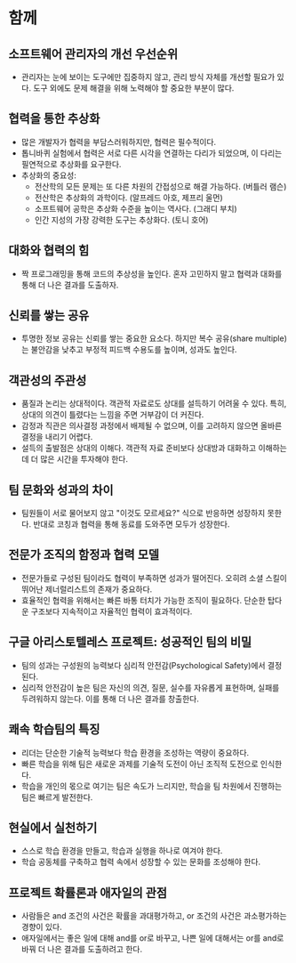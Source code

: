 
# 함께
## 소프트웨어 관리자의 개선 우선순위
- 관리자는 눈에 보이는 도구에만 집중하지 않고, 관리 방식 자체를 개선할 필요가 있다. 도구 외에도 문제 해결을 위해 노력해야 할 중요한 부분이 많다.
## 협력을 통한 추상화
- 많은 개발자가 협력을 부담스러워하지만, 협력은 필수적이다.
- 톱니바퀴 실험에서 협력은 서로 다른 시각을 연결하는 다리가 되었으며, 이 다리는 필연적으로 추상화를 요구한다.
- 추상화의 중요성:
    - 전산학의 모든 문제는 또 다른 차원의 간접성으로 해결 가능하다. (버틀러 램슨)
    - 전산학은 추상화의 과학이다. (알프레드 아호, 제프리 울먼)
    - 소프트웨어 공학은 추상화 수준을 높이는 역사다. (그래디 부치)
    - 인간 지성의 가장 강력한 도구는 추상화다. (토니 호어)
## 대화와 협력의 힘
- 짝 프로그래밍을 통해 코드의 추상성을 높인다. 혼자 고민하지 말고 협력과 대화를 통해 더 나은 결과를 도출하자.
## 신뢰를 쌓는 공유
- 투명한 정보 공유는 신뢰를 쌓는 중요한 요소다. 하지만 복수 공유(share multiple)는 불안감을 낮추고 부정적 피드백 수용도를 높이며, 성과도 높인다.
## 객관성의 주관성
- 품질과 논리는 상대적이다. 객관적 자료로도 상대를 설득하기 어려울 수 있다. 특히, 상대의 의견이 틀렸다는 느낌을 주면 거부감이 더 커진다.
- 감정과 직관은 의사결정 과정에서 배제될 수 없으며, 이를 고려하지 않으면 올바른 결정을 내리기 어렵다.
- 설득의 출발점은 상대의 이해다. 객관적 자료 준비보다 상대방과 대화하고 이해하는 데 더 많은 시간을 투자해야 한다.
## 팀 문화와 성과의 차이
- 팀원들이 서로 물어보지 않고 "이것도 모르세요?" 식으로 반응하면 성장하지 못한다. 반대로 코칭과 협력을 통해 동료를 도와주면 모두가 성장한다.
## 전문가 조직의 함정과 협력 모델
- 전문가들로 구성된 팀이라도 협력이 부족하면 성과가 떨어진다. 오히려 소셜 스킬이 뛰어난 제너럴리스트의 존재가 중요하다.
- 효율적인 협력을 위해서는 빠른 바통 터치가 가능한 조직이 필요하다. 단순한 탑다운 구조보다 지속적이고 자율적인 협력이 효과적이다.
## 구글 아리스토텔레스 프로젝트: 성공적인 팀의 비밀
- 팀의 성과는 구성원의 능력보다 심리적 안전감(Psychological Safety)에서 결정된다.
- 심리적 안전감이 높은 팀은 자신의 의견, 질문, 실수를 자유롭게 표현하며, 실패를 두려워하지 않는다. 이를 통해 더 나은 결과를 창출한다.
## 쾌속 학습팀의 특징
- 리더는 단순한 기술적 능력보다 학습 환경을 조성하는 역량이 중요하다.
- 빠른 학습을 위해 팀은 새로운 과제를 기술적 도전이 아닌 조직적 도전으로 인식한다.
- 학습을 개인의 몫으로 여기는 팀은 속도가 느리지만, 학습을 팀 차원에서 진행하는 팀은 빠르게 발전한다.
## 현실에서 실천하기
- 스스로 학습 환경을 만들고, 학습과 실행을 하나로 여겨야 한다.
- 학습 공동체를 구축하고 협력 속에서 성장할 수 있는 문화를 조성해야 한다.
## 프로젝트 확률론과 애자일의 관점
- 사람들은 and 조건의 사건은 확률을 과대평가하고, or 조건의 사건은 과소평가하는 경향이 있다.
- 애자일에서는 좋은 일에 대해 and를 or로 바꾸고, 나쁜 일에 대해서는 or를 and로 바꿔 더 나은 결과를 도출하려고 한다.